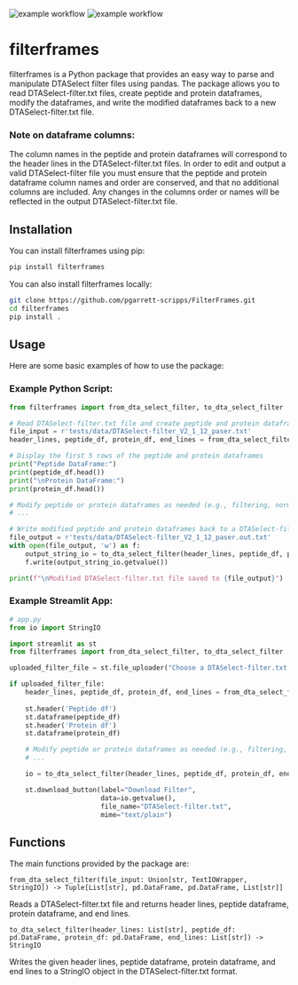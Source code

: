 ![example workflow](https://github.com/pgarrett-scripps/FilterFrames/actions/workflows/python-package.yml/badge.svg)
![example workflow](https://github.com/pgarrett-scripps/FilterFrames/actions/workflows/pylint.yml/badge.svg)

# filterframes

filterframes is a Python package that provides an easy way to parse and manipulate DTASelect filter 
files using pandas. The package allows you to read DTASelect-filter.txt files, create peptide and protein dataframes, 
modify the dataframes, and write the modified dataframes back to a new DTASelect-filter.txt file. 

### Note on dataframe columns:

The column names in the peptide and protein dataframes will correspond to the header lines in the DTASelect-filter.txt
files. In order to edit and output a valid DTASelect-filter file you must ensure that the
peptide and protein dataframe column names and order are conserved, and that no additional columns are 
included. Any changes in the columns order or names will be reflected  in the output DTASelect-filter.txt file.

## Installation

You can install filterframes using pip:

```sh
pip install filterframes
```

You can also install filterframes locally:

```sh
git clone https://github.com/pgarrett-scripps/FilterFrames.git
cd filterframes
pip install .
```

## Usage

Here are some basic examples of how to use the package:

### Example Python Script:
```python
from filterframes import from_dta_select_filter, to_dta_select_filter

# Read DTASelect-filter.txt file and create peptide and protein dataframes
file_input = r'tests/data/DTASelect-filter_V2_1_12_paser.txt'
header_lines, peptide_df, protein_df, end_lines = from_dta_select_filter(file_input)

# Display the first 5 rows of the peptide and protein dataframes
print("Peptide DataFrame:")
print(peptide_df.head())
print("\nProtein DataFrame:")
print(protein_df.head())

# Modify peptide or protein dataframes as needed (e.g., filtering, normalization, etc.)
# ...

# Write modified peptide and protein dataframes back to a DTASelect-filter.txt file
file_output = r'tests/data/DTASelect-filter_V2_1_12_paser.out.txt'
with open(file_output, 'w') as f:
    output_string_io = to_dta_select_filter(header_lines, peptide_df, protein_df, end_lines)
    f.write(output_string_io.getvalue())

print(f"\nModified DTASelect-filter.txt file saved to {file_output}")
```

### Example Streamlit App:

```python
# app.py
from io import StringIO

import streamlit as st
from filterframes import from_dta_select_filter, to_dta_select_filter

uploaded_filter_file = st.file_uploader("Choose a DTASelect-filter.txt file", type="txt")

if uploaded_filter_file:
    header_lines, peptide_df, protein_df, end_lines = from_dta_select_filter(StringIO(uploaded_filter_file.getvalue().decode('utf-8')))
    
    st.header('Peptide df')
    st.dataframe(peptide_df)
    st.header('Protein df')
    st.dataframe(protein_df)

    # Modify peptide or protein dataframes as needed (e.g., filtering, normalization, etc.)
    # ...

    io = to_dta_select_filter(header_lines, peptide_df, protein_df, end_lines)

    st.download_button(label="Download Filter",
                       data=io.getvalue(),
                       file_name="DTASelect-filter.txt",
                       mime="text/plain")
```

## Functions
The main functions provided by the package are:


```
from_dta_select_filter(file_input: Union[str, TextIOWrapper, StringIO]) -> Tuple[List[str], pd.DataFrame, pd.DataFrame, List[str]]
```

Reads a DTASelect-filter.txt file and returns header lines, peptide dataframe, protein dataframe, and end lines.


```
to_dta_select_filter(header_lines: List[str], peptide_df: pd.DataFrame, protein_df: pd.DataFrame, end_lines: List[str]) -> StringIO
```

Writes the given header lines, peptide dataframe, protein dataframe, and end lines to a StringIO object in the DTASelect-filter.txt format.

